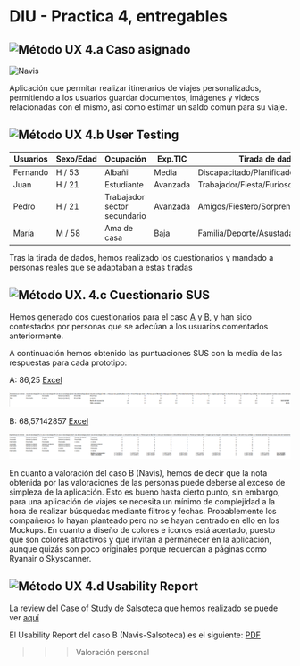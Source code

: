 # DIU - Practica 4, entregables


![Método UX](../img/ABtesting.png) 4.a Caso asignado
----

![Navis](https://github.com/santiagocarbo89/DIU21)

Aplicación que permitar realizar itinerarios de viajes personalizados, permitiendo a los usuarios guardar documentos, imágenes y videos relacionadas con el mismo, así como estimar un saldo común para su viaje.


![Método UX](../img/usability-testing.png) 4.b User Testing
----
 

| Usuarios | Sexo/Edad     | Ocupación   |  Exp.TIC    | Tirada de dados | Plataforma | TestA/B
| ------------- | -------- | ----------- | ----------- | -----------  | ---------- | ----
| Fernando  | H / 53   | Albañil  | Media       | Discapacitado/Planificador/Disgustado | Móvil/Web.       | A 
| Juan  | H / 21   | Estudiante  | Avanzada       | Trabajador/Fiesta/Furioso       | Móvil/Web/Windows        | B 
| Pedro  | H / 21   | Trabajador sector secundario     |  Avanzada       | Amigos/Fiestero/Sorprendido    | Móvil/Web/Windows      | B 
| María  | M / 58   | Ama de casa  | Baja       | Familia/Deporte/Asustada     | Móvil        | A

Tras la tirada de dados, hemos realizado los cuestionarios y mandado a personas reales que se adaptaban a estas tiradas

![Método UX](../img/Survey.png). 4.c Cuestionario SUS
----

Hemos generado dos cuestionarios para el caso [A](https://docs.google.com/forms/d/e/1FAIpQLSeJthlhAz1rKSFYXng3PKeYyweU-23RLJolVWizjdc4axrgeA/viewanalytics) y [B](https://docs.google.com/forms/d/e/1FAIpQLSdDtSrK6NUaRZnXMgiEZIoMw9W2Wr_Mv-v3u343IFkT6sZmog/viewanalytics), y han sido contestados por personas que se adecúan a los usuarios comentados anteriormente.




A continuación hemos obtenido las puntuaciones SUS con la media de las respuestas para cada prototipo:

A: 86,25 
[Excel](https://github.com/Angelgf22/DIU21/blob/master/P4/Caso%20A%20(respuestas).xlsx)

![Respuestas A](respuestasA.png)

B: 68,57142857 
[Excel](https://github.com/Angelgf22/DIU21/blob/master/P4/Caso%20B%20(respuestas).xlsx)

![Respuestas B](respuestasB.png)


En cuanto a valoración del caso B (Navis), hemos de decir que la nota obtenida por las valoraciones de las personas puede deberse al exceso de simpleza de la aplicación. Esto es bueno hasta cierto punto, sin embargo, para una aplicación de viajes se necesita un mínimo de complejidad a la hora de realizar búsquedas mediante filtros y fechas. Probablemente los compañeros lo hayan planteado pero no se hayan centrado en ello en los Mockups. En cuanto a diseño de colores e iconos está acertado, puesto que son colores atractivos y que invitan a permanecer en la aplicación, aunque quizás son poco originales porque recuerdan a páginas como Ryanair o Skyscanner.


![Método UX](../img/usability-report.png) 4.d Usability Report 
----

La review del Case of Study de Salsoteca que hemos realizado se puede ver [aquí](https://github.com/Angelgf22/DIU21/blob/master/P4/UXCaseStudy-Salsoteca.xls)

El Usability Report del caso B (Navis-Salsoteca) es el siguiente: [PDF](https://github.com/Angelgf22/DIU21/blob/master/P4/DIU_report-Navis-usability-test.pdf)



>>> Valoración personal 


